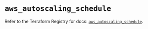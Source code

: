 # `aws_autoscaling_schedule`

Refer to the Terraform Registry for docs: [`aws_autoscaling_schedule`](https://registry.terraform.io/providers/hashicorp/aws/5.42.0/docs/resources/autoscaling_schedule).
